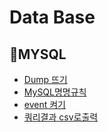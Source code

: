 # Data Base
## 📁MYSQL
  * [Dump 뜨기](https://github.com/my-choe/TIL/blob/main/DataBase/MYSQL/Dump%EB%9C%A8%EA%B8%B0.md)
  * [MySQL명명규칙](https://github.com/my-choe/TIL/blob/main/DataBase/MYSQL/MySQL%EB%AA%85%EB%AA%85%EA%B7%9C%EC%B9%99.md)
  * [event 켜기](https://github.com/my-choe/TIL/blob/main/DataBase/MYSQL/event%20%EC%BC%9C%EA%B8%B0.md)
  * [쿼리결과 csv로출력](https://github.com/my-choe/TIL/blob/main/DataBase/MYSQL/%EC%BF%BC%EB%A6%AC%EA%B2%B0%EA%B3%BCcsv%EB%A1%9C%EC%B6%9C%EB%A0%A5.md)
<br/><br/>

